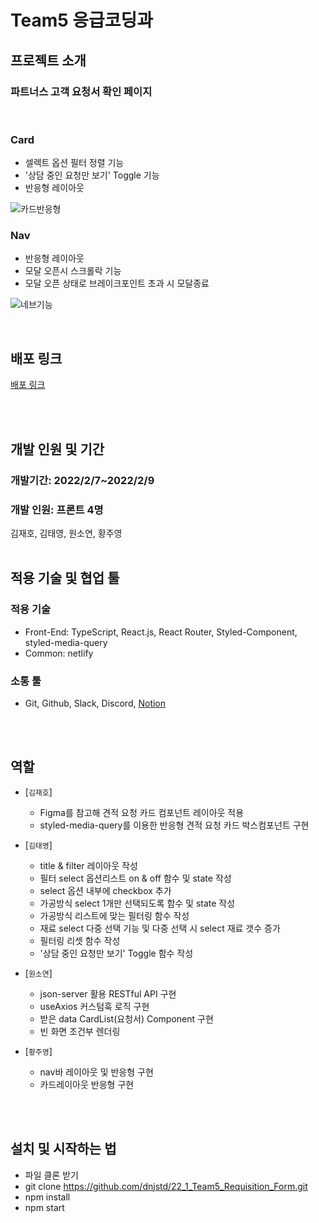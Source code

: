 # Team5 응급코딩과

## 프로젝트 소개

### 파트너스 고객 요청서 확인 페이지

<br/>

### Card
- 셀렉트 옵션 필터 정렬 기능
- '상담 중인 요청만 보기' Toggle 기능
- 반응형 레이아웃

![카드반응형](https://user-images.githubusercontent.com/90748606/153068591-912252fc-8c79-41e0-b737-cd938cc8166c.gif)

### Nav
- 반응형 레이아웃
- 모달 오픈시 스크롤락 기능
- 모달 오픈 상태로 브레이크포인트 초과 시 모달종료

![네브기능](https://user-images.githubusercontent.com/90748606/153068717-181aaf3d-5e84-43e1-b949-50c3f6d5be4e.gif)

<br/>

## 배포 링크

<a href="https://dreamy-euclid-5b6cf4.netlify.app">배포 링크</a>

<br/><br/>

## 개발 인원 및 기간

### 개발기간: 2022/2/7~2022/2/9

### 개발 인원: 프론트 4명

김재호, 김태영, 원소연, 황주영
<br/><br/>

## 적용 기술 및 협업 툴

### 적용 기술

- Front-End: TypeScript, React.js, React Router, Styled-Component, styled-media-query
- Common: netlify

### 소통 툴

- Git, Github, Slack, Discord, <a href="https://olive-trapezoid-dec.notion.site/3-17108ba499b04d8bb48d2507bbf00cdd">Notion</a>

<br/><br/>

## 역할

- [`김재호`]
  - Figma를 참고해 견적 요청 카드 컴포넌트 레이아웃 적용
  - styled-media-query를 이용한 반응형 견적 요청 카드 박스컴포넌트 구현


- [`김태영`]
  - title & filter 레이아웃 작성
  - 필터 select 옵션리스트 on & off 함수 및 state 작성
  - select 옵션 내부에 checkbox 추가
  - 가공방식 select 1개만 선택되도록 함수 및 state 작성
  - 가공방식 리스트에 맞는 필터링 함수 작성
  - 재료 select 다중 선택 기능 및 다중 선택 시 select 재료 갯수 증가
  - 필터링 리셋 함수 작성
  - '상담 중인 요청만 보기' Toggle 함수 작성

- [`원소연`]
  - json-server 활용 RESTful API 구현
  - useAxios 커스텀훅 로직 구현
  - 받은 data CardList(요청서) Component 구현
  - 빈 화면 조건부 렌더링

- [`황주영`]
  - nav바 레이아웃 및 반응형 구현 
  - 카드레이아웃 반응형 구현
  
<br/><br/>

## 설치 및 시작하는 법

- 파일 클론 받기
- git clone https://github.com/dnjstd/22_1_Team5_Requisition_Form.git
- npm install
- npm start
  </br>

